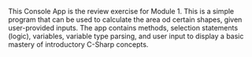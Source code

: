 This Console App is the review exercise for Module 1.
This is a simple program that can be used to calculate the area od certain shapes, given user-provided inputs.
The app contains methods, selection statements (logic), variables, variable type parsing, and user input to display a basic mastery of introductory C-Sharp concepts.
